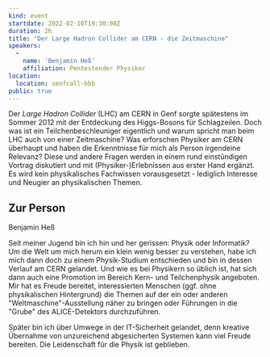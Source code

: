```yaml
---
kind: event
startdate: 2022-02-10T19:30:00Z
duration: 2h
title: "Der Large Hadron Collider am CERN - die Zeitmaschine"
speakers:
  -
    name: 'Benjamin Heß'
    affiliation: Pentestender Physiker
location:
  location: senfcall-bbb
public: true
---
```

Der *Large Hadron Collider* (LHC) am CERN in Genf sorgte 
spätestens im Sommer 2012 mit der Entdeckung des Higgs-Bosons für
Schlagzeilen. Doch was ist ein Teilchenbeschleuniger 
eigentlich und warum spricht man beim LHC auch von einer
Zeitmaschine? Was erforschen Physiker am CERN überhaupt 
und haben die Erkenntnisse für mich als Person irgendeine
Relevanz? Diese und andere Fragen werden in einem rund einstündigen 
Vortrag diskutiert und mit (Physiker-)Erlebnissen
aus erster Hand ergänzt. Es wird kein physikalisches Fachwissen 
vorausgesetzt - lediglich Interesse und Neugier an
physikalischen Themen.

## Zur Person

Benjamin Heß

Seit meiner Jugend bin ich hin und her gerissen: Physik oder Informatik? Um die Welt um mich
herum ein klein wenig besser zu verstehen, habe ich mich dann doch zu einem Physik-Studium
entschieden und bin in dessen Verlauf am CERN gelandet. Und wie es bei Physikern so üblich
ist, hat sich dann auch eine Promotion im Bereich Kern- und Teilchenphysik angeboten. Mir hat
es Freude bereitet, interessierten Menschen (ggf. ohne physikalischen Hintergrund) die Themen
auf der ein oder anderen "Weltmaschine"-Ausstellung näher zu bringen oder Führungen in die
"Grube" des ALICE-Detektors durchzuführen.

Später bin ich über Umwege in der IT-Sicherheit gelandet, denn
kreative Übernahme von unzureichend abgesicherten Systemen kann viel Freude bereiten. 
Die Leidenschaft für die Physik ist geblieben.


